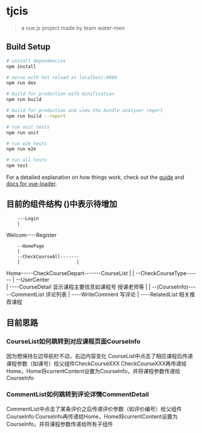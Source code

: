 # tjcis

> a vue.js project made by team water-men

## Build Setup

``` bash
# install dependencies
npm install

# serve with hot reload at localhost:8080
npm run dev

# build for production with minification
npm run build

# build for production and view the bundle analyzer report
npm run build --report

# run unit tests
npm run unit

# run e2e tests
npm run e2e

# run all tests
npm test
```

For a detailed explanation on how things work, check out the [guide](http://vuejs-templates.github.io/webpack/) and [docs for vue-loader](http://vuejs.github.io/vue-loader).

## 目前的组件结构 ()中表示待增加
        ---Login
        |  
 Welcom----Register


        --HomePage
        |
        --CheckCourseAll-------
        |                     |
 Home-----CheckCourseDepart-------CourseList
        |                     |
        --CheckCourseType------
        |
        --UserCenter  
        |              ----CourseDetail 显示课程主要信息如课程号 授课老师等
        |              |
        --(CourseInfo)-----CommentList 评论列表
                       |
                       ----WriteComment 写评论
                       |
                       ----RelatedList 相关推荐课程
        
  

## 目前思路
### CourseList如何跳转到对应课程页面CourseInfo
因为想保持左边导航栏不动，右边内容变化
CourseList中点击了相应课程后传递课程参数（如课号）给父组件CheckCourseXXX
CheckCourseXXX再传递给Home，Home将currentContent设置为CourseInfo，并将课程参数传递给CourseInfo

### CommentList如何跳转到评论详情CommentDetail
CommentList中点击了某条评价之后传递评价参数（如评价编号）给父组件CourseInfo
CourseInfo再传递给Home，Home将currentContent设置为CourseInfo，并将课程参数传递给所有子组件
        
                       
                       